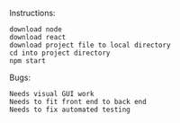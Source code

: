 Instructions:

    download node
    download react
    download project file to local directory
    cd into project directory
    npm start

Bugs:

    Needs visual GUI work
    Needs to fit front end to back end
    Needs to fix automated testing

